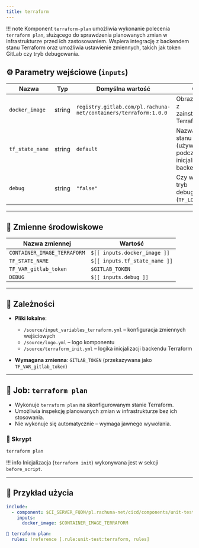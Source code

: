 ```yaml
---
title: terraform
---
```


!!! note
    Komponent `terraform-plan` umożliwia wykonanie polecenia `terraform plan`, służącego do sprawdzenia planowanych zmian w infrastrukturze przed ich zastosowaniem. Wspiera integrację z backendem stanu Terraform oraz umożliwia ustawienie zmiennych, takich jak token GitLab czy tryb debugowania.

## ⚙️ Parametry wejściowe (`inputs`)

| Nazwa           | Typ    | Domyślna wartość                                                | Opis                                                                 |
| --------------- | ------ | --------------------------------------------------------------- | -------------------------------------------------------------------- |
| `docker_image`  | string | `registry.gitlab.com/pl.rachuna-net/containers/terraform:1.0.0` | Obraz Dockera z zainstalowanym Terraformem                           |
| `tf_state_name` | string | `default`                                                       | Nazwa pliku stanu Terraform (używana podczas inicjalizacji backendu) |
| `debug`         | string | `"false"`                                                       | Czy włączyć tryb debugowania (`TF_LOG=debug`)                        |

---
## 🧬 Zmienne środowiskowe

| Nazwa zmiennej              | Wartość                       |
| --------------------------- | ----------------------------- |
| `CONTAINER_IMAGE_TERRAFORM` | `$[[ inputs.docker_image ]]`  |
| `TF_STATE_NAME`             | `$[[ inputs.tf_state_name ]]` |
| `TF_VAR_gitlab_token`       | `$GITLAB_TOKEN`               |
| `DEBUG`                     | `$[[ inputs.debug ]]`         |

---
## 🧱 Zależności

* **Pliki lokalne**:

  * `/source/input_variables_terraform.yml` – konfiguracja zmiennych wejściowych
  * `/source/logo.yml` – logo komponentu
  * `/source/terraform_init.yml` – logika inicjalizacji backendu Terraform

* **Wymagana zmienna**: `GITLAB_TOKEN` (przekazywana jako `TF_VAR_gitlab_token`)

---
## 🧪 Job: `terraform plan`

* Wykonuje `terraform plan` na skonfigurowanym stanie Terraform.
* Umożliwia inspekcję planowanych zmian w infrastrukturze bez ich stosowania.
* Nie wykonuje się automatycznie – wymaga jawnego wywołania.

### 📜 Skrypt

```bash
terraform plan
```

!!! info
    Inicjalizacja (`terraform init`) wykonywana jest w sekcji `before_script`.

---
## 🧪 Przykład użycia

```yaml
include:
  - component: $CI_SERVER_FQDN/pl.rachuna-net/cicd/components/unit-test/terraform@$COMPONENT_VERSION_UNIT_TEST
    inputs:
      docker_image: $CONTAINER_IMAGE_TERRAFORM

🧪 terraform plan:
  rules: !reference [.rule:unit-test:terraform, rules]
```